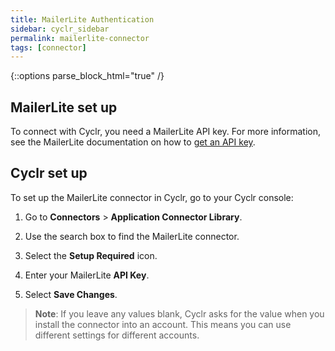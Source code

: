 ```yaml
---
title: MailerLite Authentication
sidebar: cyclr_sidebar
permalink: mailerlite-connector
tags: [connector]
---
```

{::options parse_block_html="true" /}
<section class="card">

## MailerLite set up

To connect with Cyclr, you need a MailerLite API key. For more information, see the MailerLite documentation on how to [get an API key](https://www.mailerlite.com/help/where-to-find-the-mailerlite-api-key-groupid-and-documentation#new/mailerlite-api-key).

</section>
<section class="card">

## Cyclr set up

To set up the MailerLite connector in Cyclr, go to your Cyclr console:

1. Go to **Connectors** > **Application Connector Library**.

2. Use the search box to find the MailerLite connector.

3. Select the **Setup Required** icon.

4. Enter your MailerLite **API Key**.

5. Select **Save Changes**.

> **Note**: If you leave any values blank, Cyclr asks for the value when you install the connector into an account. This means you can use different settings for different accounts.

</section>

